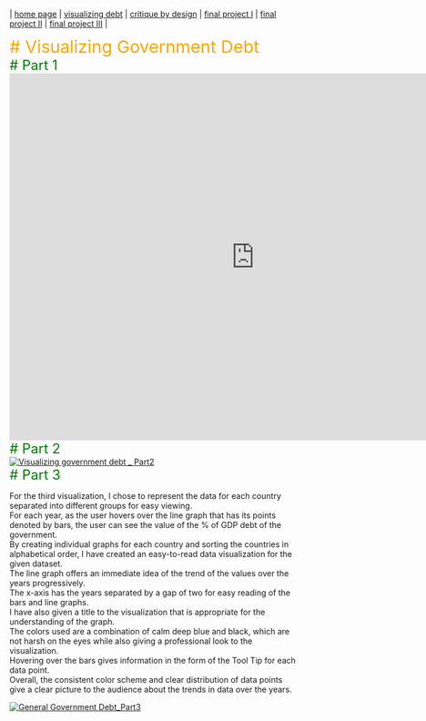 | [home page](https://aishwarya1912s.github.io/portfolio/) | [visualizing debt](https://aishwarya1912s.github.io/portfolio/visualizing-government-debt.html) | [critique by design](https://aishwarya1912s.github.io/portfolio/critique-by-design.html) | [final project I](https://aishwarya1912s.github.io/portfolio/final-project-part-one.html) | [final project II](https://aishwarya1912s.github.io/portfolio/final-project-part-two.html) |  [final project III](https://aishwarya1912s.github.io/portfolio/final-project-part-three.html) |

<div class="markdown" style="color: orange; font-size: 30px;">
# Visualizing Government Debt
</div>

<div class="markdown" style="color: green; font-size: 24px;">
# Part 1
</div>

<iframe src="https://data.oecd.org/chart/7krS" width="860" height="645" style="border: 0" allowfullscreen="true"><a href="https://data.oecd.org/chart/7krS" target="_blank">OECD Chart: General government debt, Total, % of GDP, Annual, 2018</a></iframe>


<div class="markdown" style="color: green; font-size: 24px;">
# Part 2 
</div>

<div class='tableauPlaceholder' id='viz1706586543992' style='position: relative'><noscript><a href='#'><img alt='Visualizing government debt _ Part2 ' src='https:&#47;&#47;public.tableau.com&#47;static&#47;images&#47;Vi&#47;Visualizinggovernmentdebt_Part2&#47;Sheet1&#47;1_rss.png' style='border: none' /></a></noscript><object class='tableauViz'  style='display:none;'><param name='host_url' value='https%3A%2F%2Fpublic.tableau.com%2F' /> <param name='embed_code_version' value='3' /> <param name='site_root' value='' /><param name='name' value='Visualizinggovernmentdebt_Part2&#47;Sheet1' /><param name='tabs' value='no' /><param name='toolbar' value='yes' /><param name='static_image' value='https:&#47;&#47;public.tableau.com&#47;static&#47;images&#47;Vi&#47;Visualizinggovernmentdebt_Part2&#47;Sheet1&#47;1.png' /> <param name='animate_transition' value='yes' /><param name='display_static_image' value='yes' /><param name='display_spinner' value='yes' /><param name='display_overlay' value='yes' /><param name='display_count' value='yes' /><param name='language' value='en-US' /><param name='filter' value='publish=yes' />
</object></div>            
<script type='text/javascript'>   
  var divElement = document.getElementById('viz1706586543992');    
  var vizElement = divElement.getElementsByTagName('object')[0];                
  vizElement.style.width='100%';vizElement.style.height=(divElement.offsetWidth*0.75)+'px';  
  var scriptElement = document.createElement('script');              
  scriptElement.src = 'https://public.tableau.com/javascripts/api/viz_v1.js';   
  vizElement.parentNode.insertBefore(scriptElement, vizElement);            
</script>


<div class="markdown" style="color: green; font-size: 24px;">
# Part 3
</div>

For the third visualization, I chose to represent the data for each country separated into different groups for easy viewing.<br> For each year, as the user hovers over the line graph that has its points denoted by bars, the user can see the value of the % of GDP debt of the government. <br> By creating individual graphs for each country and sorting the countries in alphabetical order, I have created an easy-to-read data visualization for the given dataset. <br> The line graph offers an immediate idea of the trend of the values over the years progressively. <br> The x-axis has the years separated by a gap of two for easy reading of the bars and line graphs. <br> I have also given a title to the visualization that is appropriate for the understanding of the graph. <br> The colors used are a combination of calm deep blue and black, which are not harsh on the eyes while also giving a professional look to the visualization. <br> Hovering over the bars gives information in the form of the Tool Tip for each data point. <br> Overall, the consistent color scheme and clear distribution of data points give a clear picture to the audience about the trends in data over the years.

<div class='tableauPlaceholder' id='viz1706589637547' style='position: relative'>
  <noscript>
    <a href='#'>
      <img alt='General Government Debt_Part3' src='https:&#47;&#47;public.tableau.com&#47;static&#47;images&#47;Ge&#47;GeneralGovernmentDebt_Part3&#47;Sheet1&#47;1_rss.png' style='border: none' />
    </a>
  </noscript>
  <object class='tableauViz' style='display:none;'>
    <!-- Embed Code Parameters -->
    <param name='host_url' value='https%3A%2F%2Fpublic.tableau.com%2F' />
    <param name='embed_code_version' value='3' />
    <param name='site_root' value='' />
    <param name='name' value='GeneralGovernmentDebt_Part3&#47;Sheet1' />
    <param name='tabs' value='no' />
    <param name='toolbar' value='yes' />
    <param name='static_image' value='https:&#47;&#47;public.tableau.com&#47;static&#47;images&#47;Ge&#47;GeneralGovernmentDebt_Part3&#47;Sheet1&#47;1.png' />
    <param name='animate_transition' value='yes' />
    <param name='display_static_image' value='yes' />
    <!-- Additional Embed Code Parameters -->
  </object>
</div>

<script type='text/javascript'>  
var divElement = document.getElementById('viz1706589637547');     
var vizElement = divElement.getElementsByTagName('object')[0];            
vizElement.style.width='100%';
vizElement.style.height=(divElement.offsetWidth*0.75)+'px';       
var scriptElement = document.createElement('script');              
scriptElement.src = 'https://public.tableau.com/javascripts/api/viz_v1.js';   
vizElement.parentNode.insertBefore(scriptElement, vizElement);           
</script>



